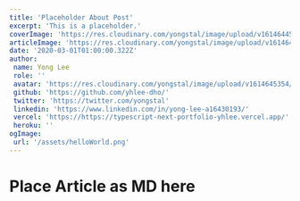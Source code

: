 ```yaml
---
title: 'Placeholder About Post'
excerpt: 'This is a placeholder.'
coverImage: 'https://res.cloudinary.com/yongstal/image/upload/v1614644594/portfolio-size_300x200px_e0xr5f.png'
articleImage: 'https://res.cloudinary.com/yongstal/image/upload/v1614644594/portfolio-size_300x200px_e0xr5f.png'
date: '2020-03-01T01:00:00.322Z'
author:
 name: Yong Lee
 role: ''
 avatar: 'https://res.cloudinary.com/yongstal/image/upload/v1614645354/portfolio/IMG_0185C_rknqbd.jpg'
 github: 'https://github.com/yhlee-dho/'
 twitter: 'https://twitter.com/yongstal'
 linkedin: 'https://www.linkedin.com/in/yong-lee-a16430193/'
 vercel: 'https://https://typescript-next-portfolio-yhlee.vercel.app/'
 heroku: ''
ogImage:
 url: '/assets/helloWorld.png'
---
```


# Place Article as MD here
